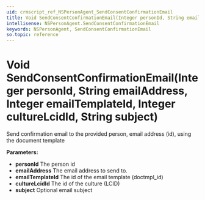 ```yaml
---
uid: crmscript_ref_NSPersonAgent_SendConsentConfirmationEmail
title: Void SendConsentConfirmationEmail(Integer personId, String emailAddress, Integer emailTemplateId, Integer cultureLcidId, String subject)
intellisense: NSPersonAgent.SendConsentConfirmationEmail
keywords: NSPersonAgent, SendConsentConfirmationEmail
so.topic: reference
---
```


# Void SendConsentConfirmationEmail(Integer personId, String emailAddress, Integer emailTemplateId, Integer cultureLcidId, String subject)

Send confirmation email to the provided person, email address (id), using the document template

**Parameters:**
 - **personId** The person id
 - **emailAddress** The email address to send to.
 - **emailTemplateId** The id of the email template (doctmpl_id)
 - **cultureLcidId** The id of the culture (LCID)
 - **subject** Optional email subject
